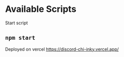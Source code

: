 # Available Scripts

Start script
## `npm start`

Deployed on vercel
https://discord-chi-inky.vercel.app/

